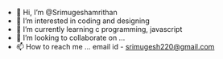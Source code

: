 - 👋 Hi, I’m @Srimugeshamrithan
- 👀 I’m interested in coding and designing 
- 🌱 I’m currently learning c programming, javascript 
- 💞️ I’m looking to collaborate on ...
- 📫 How to reach me ... email id - srimugesh220@gmail.com

<!---
Srimugeshamrithan/Srimugeshamrithan is a ✨ special ✨ repository because its `README.md` (this file) appears on your GitHub profile.
You can click the Preview link to take a look at your changes.
--->
